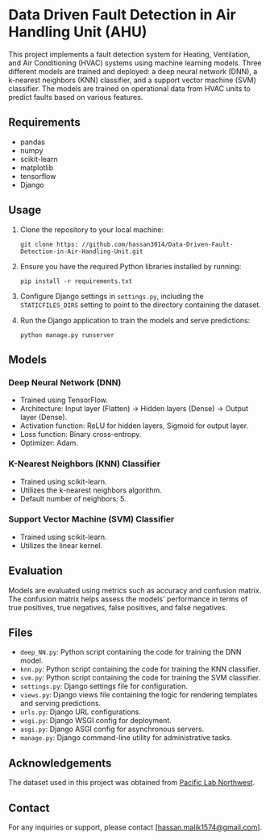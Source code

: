 # Data Driven Fault Detection in Air Handling Unit (AHU)
This project implements a fault detection system for Heating, Ventilation, and Air Conditioning (HVAC) systems using machine learning models. Three different models are trained and deployed: a deep neural network (DNN), a k-nearest neighbors (KNN) classifier, and a support vector machine (SVM) classifier. The models are trained on operational data from HVAC units to predict faults based on various features.

## Requirements
- pandas
- numpy
- scikit-learn
- matplotlib
- tensorflow
- Django

## Usage
1. Clone the repository to your local machine: 
    ```
    git clone https: //github.com/hassan3014/Data-Driven-Fault-Detection-in-Air-Handling-Unit.git
    ```

2. Ensure you have the required Python libraries installed by running: 
    ```
    pip install -r requirements.txt
    ```

3. Configure Django settings in `settings.py`, including the `STATICFILES_DIRS` setting to point to the directory containing the dataset.

4. Run the Django application to train the models and serve predictions: 
    ```
    python manage.py runserver
    ```

## Models

### Deep Neural Network (DNN)
- Trained using TensorFlow.
- Architecture: Input layer (Flatten) -> Hidden layers (Dense) -> Output layer (Dense).
- Activation function: ReLU for hidden layers, Sigmoid for output layer.
- Loss function: Binary cross-entropy.
- Optimizer: Adam.

### K-Nearest Neighbors (KNN) Classifier
- Trained using scikit-learn.
- Utilizes the k-nearest neighbors algorithm.
- Default number of neighbors: 5.

### Support Vector Machine (SVM) Classifier
- Trained using scikit-learn.
- Utilizes the linear kernel.

## Evaluation
Models are evaluated using metrics such as accuracy and confusion matrix. The confusion matrix helps assess the models' performance in terms of true positives, true negatives, false positives, and false negatives.

## Files
- `deep_NN.py`: Python script containing the code for training the DNN model.
- `knn.py`: Python script containing the code for training the KNN classifier.
- `svm.py`: Python script containing the code for training the SVM classifier.
- `settings.py`: Django settings file for configuration.
- `views.py`: Django views file containing the logic for rendering templates and serving predictions.
- `urls.py`: Django URL configurations.
- `wsgi.py`: Django WSGI config for deployment.
- `asgi.py`: Django ASGI config for asynchronous servers.
- `manage.py`: Django command-line utility for administrative tasks.

## Acknowledgements
The dataset used in this project was obtained from [Pacific Lab Northwest](insert_dataset_link).

## Contact
For any inquiries or support, please contact [hassan.malik1574@gmail.com].
